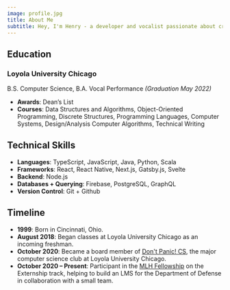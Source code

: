 ```yaml
---
image: profile.jpg
title: About Me
subtitle: Hey, I'm Henry - a developer and vocalist passionate about creating music and impactful applications.
---
```


## Education

### Loyola University Chicago

B.S. Computer Science, B.A. Vocal Performance _(Graduation May 2022)_

- **Awards**: Dean’s List
- **Courses**: Data Structures and Algorithms, Object-Oriented Programming, Discrete Structures, Programming Languages, Computer Systems, Design/Analysis Computer Algorithms, Technical Writing

## Technical Skills

- **Languages**: TypeScript, JavaScript, Java, Python, Scala
- **Frameworks**: React, React Native, Next.js, Gatsby.js, Svelte
- **Backend**: Node.js
- **Databases + Querying**: Firebase, PostgreSQL, GraphQL
- **Version Control**: Git + Github

## Timeline

- **1999**: Born in Cincinnati, Ohio.
- **August 2018**: Began classes at Loyola University Chicago as an incoming freshman.
- **October 2020**: Became a board member of [Don't Panic! CS](https://dontpanic.cs.luc.edu/), the major computer science club at Loyola University Chicago.
- **October 2020 – Present**: Participant in the [MLH Fellowship](https://fellowship.mlh.io/) on the Externship track, helping to build an LMS for the Department of Defense in collaboration with a small team.
